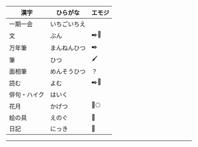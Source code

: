 
| 漢字     | ひらがな   | エモジ  |
| ------ | ------ | ---- |
| 一期一会   | いちごいちえ |      |
| 文      | ぶん     | ✒️📃 |
| 万年筆    | まんねんひつ | ✒️   |
| 筆      | ひつ     | 🖌️  |
| 面相筆    | めんそうひつ | ？    |
| 読む     | よむ     | ✒️📜 |
| 俳句・ハイク | はいく    |      |
| 花月     | かげつ    | 💐🌕 |
| 絵の具    | えのぐ    | 🎨   |
| 日記     | にっき    | 📓   |

---